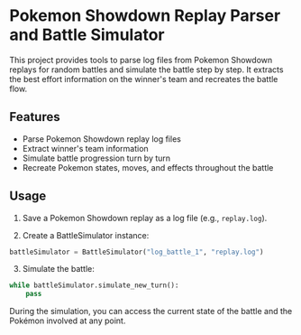 # Pokemon Showdown Replay Parser and Battle Simulator

This project provides tools to parse log files from Pokemon Showdown replays for random battles and simulate the battle step by step. It extracts the best effort information on the winner's team and recreates the battle flow.

## Features

- Parse Pokemon Showdown replay log files
- Extract winner's team information
- Simulate battle progression turn by turn
- Recreate Pokemon states, moves, and effects throughout the battle

## Usage

1. Save a Pokemon Showdown replay as a log file (e.g., `replay.log`).


2. Create a BattleSimulator instance:

```python
battleSimulator = BattleSimulator("log_battle_1", "replay.log")
```

3. Simulate the battle:

```python
while battleSimulator.simulate_new_turn():
    pass
```

During the simulation, you can access the current state of the battle and the Pokémon involved at any point.

